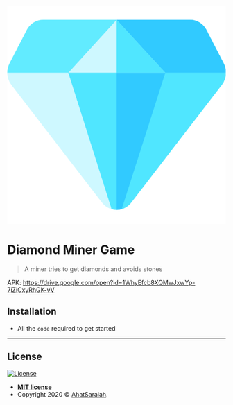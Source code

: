 
<img src="https://github.com/AhatSaraiah/Diamond_Miner_Game/blob/master/app/src/main/res/drawable/diamond.png"  >

# Diamond Miner Game
>A miner tries to get diamonds and avoids stones


APK:
https://drive.google.com/open?id=1WhyEfcb8XQMwJxwYp-7iZiCxyRhGK-vV



## Installation

- All the `code` required to get started

---


## License

[![License](http://img.shields.io/:license-mit-blue.svg?style=flat-square)](http://badges.mit-license.org)

- **[MIT license](http://opensource.org/licenses/mit-license.php)**
- Copyright 2020 © <a href="https://github.com/AhatSaraiah" target="_blank">AhatSaraiah</a>.
